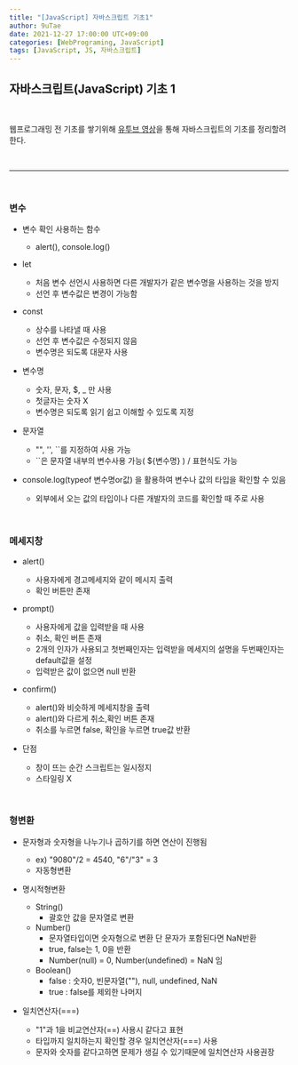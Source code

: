 ```yaml
---
title: "[JavaScript] 자바스크립트 기초1"
author: 9uTae
date: 2021-12-27 17:00:00 UTC+09:00
categories: [WebPrograming, JavaScript]
tags: [JavaScript, JS, 자바스크립트]
---
```


## 자바스크립트(JavaScript) 기초 1

<br>

웹프로그래밍 전 기초를 쌓기위해 [유투브 영상](https://www.youtube.com/watch?v=P0FY8k916e0&list=PLZKTXPmaJk8JDicsOyY2cTcwXmBa-ZceI)을 통해 자바스크립트의 기초를 정리할려 한다.

<br>

---

<br>

### 변수

- 변수 확인 사용하는 함수
    - alert(), console.log()

- let
    - 처음 변수 선언시 사용하면 다른 개발자가 같은 변수명을 사용하는 것을 방지
    - 선언 후 변수값은 변경이 가능함

- const
    - 상수를 나타낼 때 사용
    - 선언 후 변수값은 수정되지 않음
    - 변수명은 되도록 대문자 사용

- 변수명
    - 숫자, 문자, $, _ 만 사용
    - 첫글자는 숫자 X
    - 변수명은 되도록 읽기 쉽고 이해할 수 있도록 지정

- 문자열
    - "", '', ``를 지정하여 사용 가능
    - ``은 문자열 내부의 변수사용 가능( ${변수명} ) / 표현식도 가능

- console.log(typeof 변수명or값) 을 활용하여 변수나 값의 타입을 확인할 수 있음
    - 외부에서 오는 값의 타입이나 다른 개발자의 코드를 확인할 때 주로 사용

<br>

### 메세지창

- alert()
    - 사용자에게 경고메세지와 같이 메시지 출력
    - 확인 버튼만 존재

- prompt()
    - 사용자에게 값을 입력받을 때 사용
    - 취소, 확인 버튼 존재
    - 2개의 인자가 사용되고 첫번째인자는 입력받을 메세지의 설명을 두번째인자는 default값을 설정
    - 입력받은 값이 없으면 null 반환

- confirm()
    - alert()와 비슷하게 메세지창을 출력
    - alert()와 다르게 취소,확인 버튼 존재
    - 취소를 누르면 false, 확인을 누르면 true값 반환

- 단점
    - 창이 뜨는 순간 스크립트는 일시정지
    - 스타일링 X

<br>

### 형변환

- 문자형과 숫자형을 나누기나 곱하기를 하면 연산이 진행됨
    - ex) "9080"/2 = 4540, "6"/"3" = 3
    - 자동형변환

- 명시적형변환
    - String()
        - 괄호안 값을 문자열로 변환
    - Number()
        - 문자열타입이면 숫자형으로 변환 단 문자가 포함된다면 NaN반환
        - true, false는 1, 0을 반환
        - Number(null) = 0, Number(undefined) = NaN 임
    - Boolean()
        - false : 숫자0, 빈문자열(""), null, undefined, NaN
        - true : false를 제외한 나머지

- 일치연산자(===)
    - "1"과 1을 비교연산자(==) 사용시 같다고 표현
    - 타입까지 일치하는지 확인할 경우 일치연산자(===) 사용
    - 문자와 숫자를 같다고하면 문제가 생길 수 있기때문에 일치연산자 사용권장